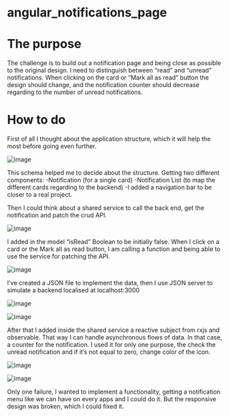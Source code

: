 # angular_notifications_page

# The purpose

The challenge is to build out a notification page and being close as possible to the original design.
I need to distinguish between “read” and “unread” notifications. When clicking on the card or “Mark all as read” 
button the design should change, and the notification counter should decrease regarding to the number of unread notifications. 

# How to do

First of all I thought about the application structure, which it will help the most before going even further.

![image](https://github.com/DrainGK/angular_notifications_page/assets/25454614/f6b6353f-bfd4-46e2-bb8b-07002176d18f)

This schema helped me to decide about the structure.
Getting two different components:
-Notification (for a single card)
-Notification List (to map the different cards regarding to the backend)
-I added a navigation bar to be closer to a real project.

Then I could think about a shared service to call the back end, get the notification and patch the crud API.

![image](https://github.com/DrainGK/angular_notifications_page/assets/25454614/81426e45-048e-4a7d-b0bb-f90ab253876b)

I added in the model “isRead” Boolean to be initially false. 
When I click on a card or the Mark all as read button, I am calling a function and being able to use the service for patching the API.

![image](https://github.com/DrainGK/angular_notifications_page/assets/25454614/b6bac35b-724e-4d22-81fb-31de404d87de)

I’ve created a JSON file to implement the data, then I use JSON server to simulate a backend localised at localhost:3000

![image](https://github.com/DrainGK/angular_notifications_page/assets/25454614/4d0cbaf3-be2b-4020-abe5-7789bcdecacc)

![image](https://github.com/DrainGK/angular_notifications_page/assets/25454614/ea0b6e10-7de9-4133-bb27-df901f9a5674)

After that I added inside the shared service a reactive subject from rxjs and observable. That way I can handle asynchronous flows of data. 
In that case, a counter for the notification. I used it for only one purpose, the check the unread notification and if it’s not equal to zero, 
change color of the icon.

![image](https://github.com/DrainGK/angular_notifications_page/assets/25454614/e162abe0-c201-4efc-8a1b-0ede99437aa8)

![image](https://github.com/DrainGK/angular_notifications_page/assets/25454614/2cba81eb-36e1-40c2-935f-2fac8f85eb9e)

Only one failure, I wanted to implement a functionality, getting a notification menu like we can have on every apps and I could do it. 
But the responsive design was broken, which I could fixed it.




